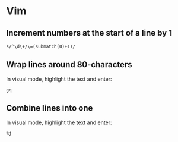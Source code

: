 # Vim

## Increment numbers at the start of a line by 1

```
s/^\d\+/\=(submatch(0)+1)/
```

## Wrap lines around 80-characters

In visual mode, highlight the text and enter:
```
gq
```

## Combine lines into one

In visual mode, highlight the text and enter:
```
%j
```
